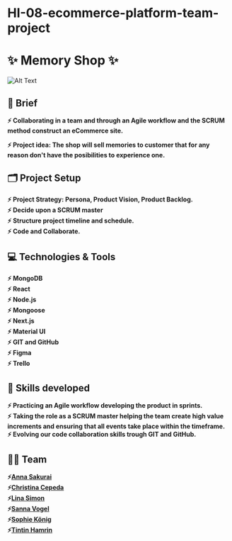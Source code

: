 # HI-08-ecommerce-platform-team-project

# :sparkles: Memory Shop :sparkles:

![Alt Text](https://github.com/AnnaSak7/HI-08-ecommerce-platform-team-project/blob/main/memory-store.gif)

## :page_facing_up: Brief

**:zap: Collaborating in a team and through an Agile workflow and the SCRUM method construct an eCommerce site.** <br>

**:zap: Project idea: The shop will sell memories to customer that for any reason don't have the posibilities to experience one.** <br>

## :card_index_dividers: Project Setup

**:zap: Project Strategy: Persona, Product Vision, Product Backlog. <br>
:zap: Decide upon a SCRUM master <br>
:zap: Structure project timeline and schedule.**<br>
**:zap: Code and Collaborate.**<br>

## :computer: Technologies & Tools

**:zap: MongoDB <br>
:zap: React<br>
:zap: Node.js<br>
:zap: Mongoose<br>
:zap: Next.js<br>
:zap: Material UI<br>
:zap: GIT and GitHub<br>
:zap: Figma<br>
:zap: Trello**<br>

## :mechanical_arm: Skills developed

**:zap: Practicing an Agile workflow developing the product in sprints. <br>
:zap: Taking the role as a SCRUM master helping the team create high value increments and ensuring that all events take place within the timeframe.<br>
:zap: Evolving our code collaboration skills trough GIT and GitHub.**

## :dancing_women: Team

**:zap:[Anna Sakurai](https://github.com/AnnaSak7)<br>
:zap:[Christina Cepeda](https://github.com/ChrisCepeda)<br>
:zap:[Lina Simon](https://github.com/LinaSimon)<br>
:zap:[Sanna Vogel](https://github.com/SanVog)<br>
:zap:[Sophie König](https://github.com/SophieKoenig)<br>
:zap:[Tintin Hamrin](https://github.com/TintinHamrin)**
